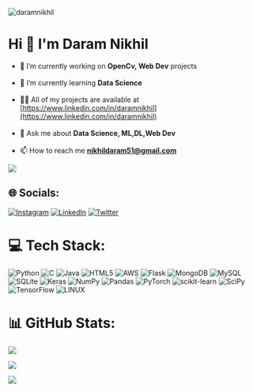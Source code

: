 
<p align="left"> <img src="https://komarev.com/ghpvc/?username=daramnikhil&label=Profile%20views&color=0e75b6&style=flat" alt="daramnikhil" /> </p>

# Hi 👋 I'm Daram Nikhil
- 🔭 I’m currently working on **OpenCv, Web Dev** projects<br><br>
- 🌱 I’m currently learning **Data Science**<br><br>
- 👨‍💻 All of my projects are available at [https://www.linkedin.com/in/daramnikhil](https://www.linkedin.com/in/daramnikhil)<br><br>
- 💬 Ask me about **Data Science, ML,DL,Web Dev**<br><br>
- 📫 How to reach me **nikhildaram51@gmail.com**<br>
 
<img align='left'><img src='https://media3.giphy.com/media/qgQUggAC3Pfv687qPC/giphy.gif?cid=ecf05e47vdbcq5yjcz9j6vd0mp7n464x2gtzi4jrzciw8h6v&ep=v1_gifs_search&rid=giphy.gif&ct=g'>

## 🌐 Socials:
[![Instagram](https://img.shields.io/badge/Instagram-%23E4405F.svg?logo=Instagram&logoColor=white)](https://instagram.com/https://www.instagram.com/nikhil.daram_/) [![LinkedIn](https://img.shields.io/badge/LinkedIn-%230077B5.svg?logo=linkedin&logoColor=white)](https://www.linkedin.com/in/daramnikhil) [![Twitter](https://img.shields.io/badge/Twitter-%231DA1F2.svg?logo=Twitter&logoColor=white)](https://twitter.com/Nikhildaram51?t=r64_acxsRKjpFbbAddfIGQ&s=09) 

# 💻 Tech Stack:
![Python](https://img.shields.io/badge/python-3670A0?style=for-the-badge&logo=python&logoColor=ffdd54) ![C](https://img.shields.io/badge/c-%2300599C.svg?style=for-the-badge&logo=c&logoColor=white) ![Java](https://img.shields.io/badge/java-%23ED8B00.svg?style=for-the-badge&logo=java&logoColor=white) ![HTML5](https://img.shields.io/badge/html5-%23E34F26.svg?style=for-the-badge&logo=html5&logoColor=white) ![AWS](https://img.shields.io/badge/AWS-%23FF9900.svg?style=for-the-badge&logo=amazon-aws&logoColor=white) ![Flask](https://img.shields.io/badge/flask-%23000.svg?style=for-the-badge&logo=flask&logoColor=white) ![MongoDB](https://img.shields.io/badge/MongoDB-%234ea94b.svg?style=for-the-badge&logo=mongodb&logoColor=white) ![MySQL](https://img.shields.io/badge/mysql-%2300f.svg?style=for-the-badge&logo=mysql&logoColor=white) ![SQLite](https://img.shields.io/badge/sqlite-%2307405e.svg?style=for-the-badge&logo=sqlite&logoColor=white) ![Keras](https://img.shields.io/badge/Keras-%23D00000.svg?style=for-the-badge&logo=Keras&logoColor=white) ![NumPy](https://img.shields.io/badge/numpy-%23013243.svg?style=for-the-badge&logo=numpy&logoColor=white) ![Pandas](https://img.shields.io/badge/pandas-%23150458.svg?style=for-the-badge&logo=pandas&logoColor=white) ![PyTorch](https://img.shields.io/badge/PyTorch-%23EE4C2C.svg?style=for-the-badge&logo=PyTorch&logoColor=white) ![scikit-learn](https://img.shields.io/badge/scikit--learn-%23F7931E.svg?style=for-the-badge&logo=scikit-learn&logoColor=white) ![SciPy](https://img.shields.io/badge/SciPy-%230C55A5.svg?style=for-the-badge&logo=scipy&logoColor=%white) ![TensorFlow](https://img.shields.io/badge/TensorFlow-%23FF6F00.svg?style=for-the-badge&logo=TensorFlow&logoColor=white) ![LINUX](https://img.shields.io/badge/Linux-FCC624?style=for-the-badge&logo=linux&logoColor=black)
# 📊 GitHub Stats:

![](https://github-readme-stats.vercel.app/api?username=DaramNikhil&theme=dark&hide_border=false&include_all_commits=false&count_private=false)<br/>

![](https://github-readme-streak-stats.herokuapp.com/?user=DaramNikhil&theme=dark&hide_border=false)<br/>

![](https://github-readme-stats.vercel.app/api/top-langs/?username=DaramNikhil&theme=dark&hide_border=false&include_all_commits=false&count_private=false&layout=compact)
